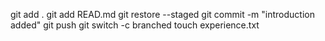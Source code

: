 git add .
git add READ.md
git restore --staged <file>
git commit -m "introduction added"
git push
git switch -c branched
touch experience.txt
